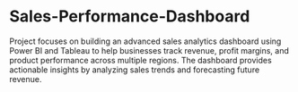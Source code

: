 # Sales-Performance-Dashboard
Project focuses on building an advanced sales analytics dashboard using Power BI and Tableau to help businesses track revenue, profit margins, and product performance across multiple regions. The dashboard provides actionable insights by analyzing sales trends and forecasting future revenue.
